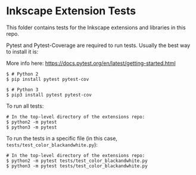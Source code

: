 # Inkscape Extension Tests

This folder contains tests for the Inkscape extensions and libraries in this
repo.

Pytest and Pytest-Coverage are required to run tests.   Usually the best way to install it is:

More info here: https://docs.pytest.org/en/latest/getting-started.html

```shell
$ # Python 2
$ pip install pytest pytest-cov

$ # Python 3
$ pip3 install pytest pytest-cov
```

To run all tests:

```shell
# In the top-level directory of the extensions repo:
$ python2 -m pytest
$ python3 -m pytest
```

To run the tests in a specific file (in this case,
`tests/test_color_blackandwhite.py`):

```shell
# In the top-level directory of the extensions repo:
$ python2 -m pytest tests/test_color_blackandwhite.py
$ python3 -m pytest tests/test_color_blackandwhite.py
```
